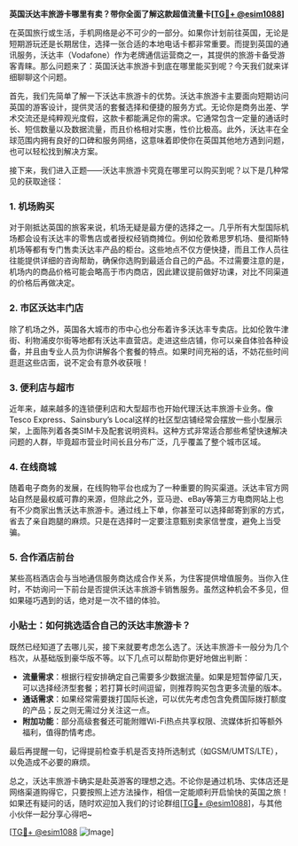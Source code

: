 **英国沃达丰旅游卡哪里有卖？带你全面了解这款超值流量卡[[TG💪+ @esim1088](https://t.me/s/esim1088)]**

在英国旅行或生活，手机网络是必不可少的一部分。如果你计划前往英国，无论是短期游玩还是长期居住，选择一张合适的本地电话卡都非常重要。而提到英国的通讯服务，沃达丰（Vodafone）作为老牌通信运营商之一，其提供的旅游卡备受游客青睐。那么问题来了：英国沃达丰旅游卡到底在哪里能买到呢？今天我们就来详细聊聊这个问题。

首先，我们先简单了解一下沃达丰旅游卡的优势。沃达丰旅游卡主要面向短期访问英国的游客设计，提供灵活的套餐选择和便捷的服务方式。无论你是商务出差、学术交流还是纯粹观光度假，这款卡都能满足你的需求。它通常包含一定量的通话时长、短信数量以及数据流量，而且价格相对实惠，性价比极高。此外，沃达丰在全球范围内拥有良好的口碑和服务网络，这意味着即使你在英国其他地方遇到问题，也可以轻松找到解决方案。

接下来，我们进入正题——沃达丰旅游卡究竟在哪里可以购买到呢？以下是几种常见的获取途径：

### 1. **机场购买**
对于刚抵达英国的旅客来说，机场无疑是最方便的选择之一。几乎所有大型国际机场都会设有沃达丰的零售店或者授权经销商摊位。例如伦敦希思罗机场、曼彻斯特机场等都有专门售卖沃达丰产品的柜台。这些地点不仅方便快捷，而且工作人员往往能提供详细的咨询帮助，确保你选购到最适合自己的产品。不过需要注意的是，机场内的商品价格可能会略高于市内商店，因此建议提前做好功课，对比不同渠道的价格后再做决定。

### 2. **市区沃达丰门店**
除了机场之外，英国各大城市的市中心也分布着许多沃达丰专卖店。比如伦敦牛津街、利物浦皮尔街等地都有沃达丰直营店。走进这些店铺，你可以亲自体验各种设备，并且由专业人员为你讲解各个套餐的特点。如果时间充裕的话，不妨花些时间逛逛这些店面，说不定会有意外收获哦！

### 3. **便利店与超市**
近年来，越来越多的连锁便利店和大型超市也开始代理沃达丰旅游卡业务。像Tesco Express、Sainsbury’s Local这样的社区型店铺经常会摆放一些小型展示架，上面陈列着各类SIM卡及配套说明资料。这种方式非常适合那些希望快速解决问题的人群，毕竟超市营业时间长且分布广泛，几乎覆盖了整个城市区域。

### 4. **在线商城**
随着电子商务的发展，在线购物平台也成为了一种重要的购买渠道。沃达丰官方网站自然是最权威可靠的来源，但除此之外，亚马逊、eBay等第三方电商网站上也有不少商家出售沃达丰旅游卡。通过线上下单，你甚至可以选择邮寄到家的方式，省去了亲自跑腿的麻烦。只是在选择时一定要注意甄别卖家信誉度，避免上当受骗。

### 5. **合作酒店前台**
某些高档酒店会与当地通信服务商达成合作关系，为住客提供增值服务。当你入住时，不妨询问一下前台是否提供沃达丰旅游卡销售服务。虽然这种机会不多见，但如果碰巧遇到的话，绝对是一次不错的体验。

### 小贴士：如何挑选适合自己的沃达丰旅游卡？
既然已经知道了去哪儿买，接下来就要考虑怎么选了。沃达丰旅游卡一般分为几个档次，从基础版到豪华版不等。以下几点可以帮助你更好地做出判断：

- **流量需求**：根据行程安排确定自己需要多少数据流量。如果是短暂停留几天，可以选择经济型套餐；若打算长时间逗留，则推荐购买包含更多流量的版本。
- **通话需求**：如果经常需要拨打国际长途，可以优先考虑包含免费国际拨打额度的产品；反之则无需过分关注这一点。
- **附加功能**：部分高级套餐还可能附赠Wi-Fi热点共享权限、流媒体折扣等额外福利，值得酌情考虑。

最后再提醒一句，记得提前检查手机是否支持所选制式（如GSM/UMTS/LTE），以免造成不必要的麻烦。

总之，沃达丰旅游卡确实是赴英游客的理想之选。不论你是通过机场、实体店还是网络渠道购得它，只要按照上述方法操作，相信一定能顺利开启愉快的英国之旅！如果还有疑问的话，随时欢迎加入我们的讨论群组[[TG💪+ @esim1088](https://t.me/s/esim1088)]，与其他小伙伴一起分享心得吧~

[[TG💪+ @esim1088](https://t.me/s/esim1088) ![Image](https://i.postimg.cc/4NQfJmqS/Snipaste-2025-05-13-00-14-12.png)]